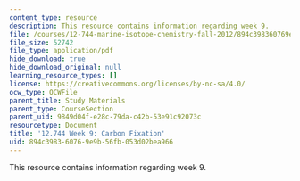 ```yaml
---
content_type: resource
description: This resource contains information regarding week 9.
file: /courses/12-744-marine-isotope-chemistry-fall-2012/894c398360769e9b56fb053d02bea966_MIT12_744F12_Week9.pdf
file_size: 52742
file_type: application/pdf
hide_download: true
hide_download_original: null
learning_resource_types: []
license: https://creativecommons.org/licenses/by-nc-sa/4.0/
ocw_type: OCWFile
parent_title: Study Materials
parent_type: CourseSection
parent_uid: 9849d04f-e28c-79da-c42b-53e91c92073c
resourcetype: Document
title: '12.744 Week 9: Carbon Fixation'
uid: 894c3983-6076-9e9b-56fb-053d02bea966
---
```

This resource contains information regarding week 9.